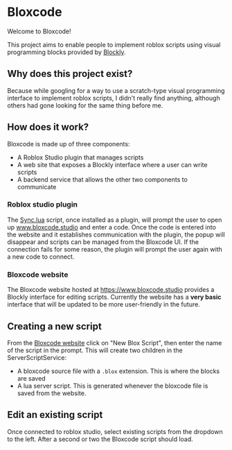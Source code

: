 # Bloxcode

Welcome to Bloxcode!

This project aims to enable people to implement roblox scripts using
visual programming blocks provided by [Blockly](https://developers.google.com/blockly).

## Why does this project exist?

Because while googling for a way to use a scratch-type visual programming interface to
implement roblox scripts, I didn't really find anything, although others had gone looking
for the same thing before me.

## How does it work?
Bloxcode is made up of three components:

* A Roblox Studio plugin that manages scripts
* A web site that exposes a Blockly interface where a user can write scripts
* A backend service that allows the other two components to communicate

### Roblox studio plugin

The [Sync.lua](./Sync.lua) script, once installed as a plugin, will prompt the user
to open up www.bloxcode.studio and enter a code. Once the code is entered into the website
and it establishes communication with the plugin, the popup will disappear and scripts
can be managed from the Bloxcode UI. If the connection fails for some reason, the plugin
will prompt the user again with a new code to connect.

### Bloxcode website

The Bloxcode website hosted at https://www.bloxcode.studio provides a Blockly interface
for editing scripts. Currently the website has a **very basic** interface that will be
updated to be more user-friendly in the future.

## Creating a new script

From the [Bloxcode website](https://www.bloxcode.studio) click on "New Blox Script", then
enter the name of the script in the prompt. This will create two children in the ServerScriptService:
* A bloxcode source file with a `.blox` extension. This is where the blocks are saved
* A lua server script. This is generated whenever the bloxcode file is saved from the website.

## Edit an existing script

Once connected to roblox studio, select existing scripts from the dropdown to the left.
After a second or two the Bloxcode script should load.
